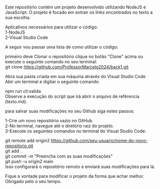 
Este repositório contém um projeto desenvolvido utilizando NodeJS e JavaScript. O projeto é focado em extrair os links encontrados no texto a sua escolha.</br>

Aplicativos necessários para utilizar o código:</br>
 1-NodeJS  
 2-Visual Studio Code

A seguir vou passar uma lista de como utilizar o código:
 
primeiro deve Clonar o repositório clique no botão "Clone" acima ou execute o seguinte comando no seu terminal:</br>
git clone https://github.com/ProfessorMarcelo2024/back1.git


Abra sua pasta criada em sua máquina através do Visual Studio Code</br>
Abir um terminal e digitar o seguinte comando:</br>

npm run cli:valida</br>
Observe a execução do script que irá abrir o arquivo de refêrencia (texto.md).</br>


para salvar suas modificações no seu Github siga estes passos:</br>

1️-Crie um novo repositório vazio no GitHub.</br>
2-No terminal, navegue até o diretório raiz do projeto.</br> 
3️-Execute os seguintes comandos no terminal do Visual Studio Code:</br>

git remote add origin2 https://github.com/seu-usuario/nome-do-novo-repositorio.git</br>
git add .</br>
git commit -m "Preencha com as suas modificações"</br>
git push -u origin2 main</br>
Isso configurará o repositório remoto e enviará suas modificações para lá.</br>

Fique a vontade para modificar o projeto da forma que achar melhor. Obrigado pelo o seu tempo.</br>
